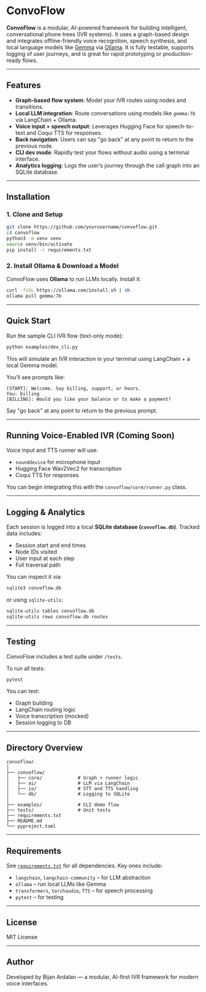 # ConvoFlow

**ConvoFlow** is a modular, AI-powered framework for building intelligent, conversational phone trees (IVR systems). It uses a graph-based design and integrates offline-friendly voice recognition, speech synthesis, and local language models like [Gemma](https://ollama.com/library/gemma) via [Ollama](https://ollama.com/). It is fully testable, supports logging of user journeys, and is great for rapid prototyping or production-ready flows.

---

## Features

- **Graph-based flow system**: Model your IVR routes using nodes and transitions.
- **Local LLM integration**: Route conversations using models like `gemma:7b` via LangChain + Ollama.
- **Voice input + speech output**: Leverages Hugging Face for speech-to-text and Coqui TTS for responses.
- **Back navigation**: Users can say "go back" at any point to return to the previous node.
- **CLI dev mode**: Rapidly test your flows without audio using a terminal interface.
- **Analytics logging**: Logs the user’s journey through the call graph into an SQLite database.

---

## Installation

### 1. Clone and Setup

```bash
git clone https://github.com/yourusername/convoflow.git
cd convoflow
python3 -m venv venv
source venv/bin/activate
pip install -r requirements.txt
```

### 2. Install Ollama & Download a Model

ConvoFlow uses **Ollama** to run LLMs locally. Install it:

```bash
curl -fsSL https://ollama.com/install.sh | sh
ollama pull gemma:7b
```

---

## Quick Start

Run the sample CLI IVR flow (text-only mode):

```bash
python examples/dev_cli.py
```

This will simulate an IVR interaction in your terminal using LangChain + a local Gemma model.

You’ll see prompts like:
```
[START]: Welcome. Say billing, support, or hours.
You: billing
[BILLING]: Would you like your balance or to make a payment?
```

Say "go back" at any point to return to the previous prompt.

---

## Running Voice-Enabled IVR (Coming Soon)

Voice input and TTS runner will use:
- `sounddevice` for microphone input
- Hugging Face Wav2Vec2 for transcription
- Coqui TTS for responses

You can begin integrating this with the `convoflow/core/runner.py` class.

---

## Logging & Analytics

Each session is logged into a local **SQLite database (`convoflow.db`)**. Tracked data includes:

- Session start and end times
- Node IDs visited
- User input at each step
- Full traversal path

You can inspect it via:

```bash
sqlite3 convoflow.db
```

or using `sqlite-utils`:

```bash
sqlite-utils tables convoflow.db
sqlite-utils rows convoflow.db routes
```

---

## Testing

ConvoFlow includes a test suite under `/tests`.

To run all tests:

```bash
pytest
```

You can test:

- Graph building
- LangChain routing logic
- Voice transcription (mocked)
- Session logging to DB

---

## Directory Overview

```
convoflow/
│
├── convoflow/
│   ├── core/             # Graph + runner logic
│   ├── ai/               # LLM via LangChain
│   ├── io/               # STT and TTS handling
│   └── db/               # Logging to SQLite
│
├── examples/             # CLI demo flow
├── tests/                # Unit tests
├── requirements.txt
├── README.md
└── pyproject.toml
```

---

## Requirements

See [`requirements.txt`](./requirements.txt) for all dependencies. Key ones include:

- `langchain`, `langchain-community` – for LLM abstraction
- `ollama` – run local LLMs like Gemma
- `transformers`, `torchaudio`, `TTS` – for speech processing
- `pytest` – for testing

---

## License

MIT License

---

## Author

Developed by Bijan Ardalan — a modular, AI-first IVR framework for modern voice interfaces.